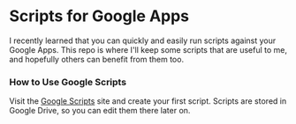 # Scripts for Google Apps

I recently learned that you can quickly and easily run scripts against your Google Apps. This repo is where I'll keep some scripts that are useful to me, and hopefully others can benefit from them too.

### How to Use Google Scripts

Visit the [Google Scripts](http://script.google.com) site and create your first script. Scripts are stored in Google Drive, so you can edit them there later on.

